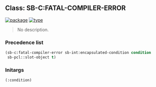 ## Class: SB-C:FATAL-COMPILER-ERROR
[![package](https://img.shields.io/badge/Package-SB--C-5f9ea0.svg?style=social&colorA=999999)](../) [![type](https://img.shields.io/badge/Type-Class-5f9ea0.svg?style=social&colorA=999999)](../#class) 

> No description.

### Precedence list
```cl
(sb-c:fatal-compiler-error sb-int:encapsulated-condition condition
 sb-pcl::slot-object t)
```
### Initargs
```cl
(:condition)
```
